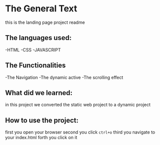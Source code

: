 # The General Text
this is the landing page project readme
## The languages used:
-HTML
-CSS
-JAVASCRIPT
## The Functionalities
-The Navigation
-The dynamic active
-The scrolling effect
## What did we learned:
in this project we converted the static web project to a dynamic project
## How to use the project:
first you open your browser
second you click `ctrl+o`
third you navigate to your index.html
forth you click on it

